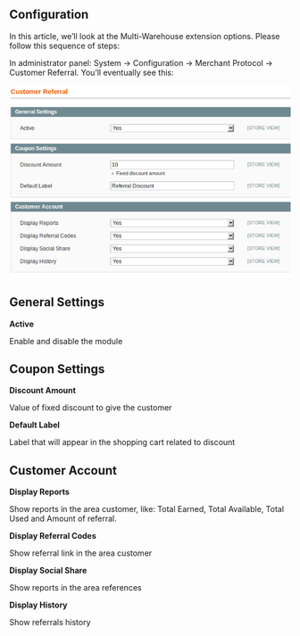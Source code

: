 ## Configuration

In this article, we’ll look at the Multi-Warehouse extension options. Please follow this sequence of steps:

In administrator panel: System -> Configuration -> Merchant Protocol -> Customer Referral. You’ll eventually see this:

![Customer Referral - Shipping Methods](images/referral_admin_configuration.png)

## General Settings

**Active**

Enable and disable the module

## Coupon Settings

**Discount Amount**

Value of fixed discount to give the customer

**Default Label**

Label that will appear in the shopping cart related to discount

## Customer Account

**Display Reports**

Show reports in the area customer, like: Total Earned, Total Available, Total Used and Amount of referral.

**Display Referral Codes**

Show referral link in the area customer

**Display Social Share**

Show reports in the area references

**Display History**

Show referrals history